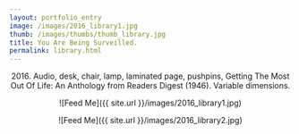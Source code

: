 ```yaml
---
layout: portfolio_entry
image: /images/2016_library1.jpg
thumb: /images/thumbs/thumb_library.jpg
title: You Are Being Surveilled.
permalink: library.html
---
```

<!--description-->
<div style="text-align:center" markdown="1">

2016\. Audio, desk, chair, lamp, laminated page, pushpins, Getting The Most Out Of Life: An Anthology from Readers Digest (1946).  Variable dimensions.

![Feed Me]({{ site.url }}/images/2016_library1.jpg)


![Feed Me]({{ site.url }}/images/2016_library2.jpg)



</div>